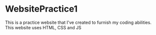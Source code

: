 # WebsitePractice1
This is a practice website that I've created to furnish my coding abilities. This website uses HTML, CSS and JS

